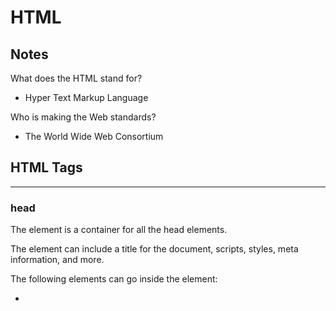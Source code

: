 # HTML

## Notes

What does the HTML stand for?

- Hyper Text Markup Language

Who is making the Web standards?

- The World Wide Web Consortium

## HTML Tags

------

### head <head>

The <head> element is a container for all the head elements.

The <head> element can include a title for the document, scripts, styles, meta information, and more.

The following elements can go inside the <head> element:

- <title>(this element is required in an HTML document)
- <style>
- <base>
- <link>
- <meta>
- <script>
- <noscript>


------

### body<body>

The <body> tag defines the document's body.

The <body> element contains all the contents of an HTML document, such as text, hyperlinks, images, tables, lists, etc.

------

